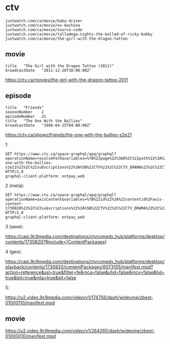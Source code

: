 # ctv

~~~
justwatch.com/ca/movie/baby-driver
justwatch.com/ca/movie/ex-machina
justwatch.com/ca/movie/source-code
justwatch.com/ca/movie/talladega-nights-the-ballad-of-ricky-bobby
justwatch.com/ca/movie/the-girl-with-the-dragon-tattoo
~~~

## movie

~~~
title	"The Girl with the Dragon Tattoo (2011)"
broadcastDate	"2011-12-20T10:00:00Z"
~~~

https://ctv.ca/movies/the-girl-with-the-dragon-tattoo-2011

## episode

~~~
title	"Friends"
seasonNumber	2
episodeNumber	21
title	"The One With the Bullies"
broadcastDate	"1996-04-25T04:00:00Z"
~~~

https://ctv.ca/shows/friends/the-one-with-the-bullies-s2e21

1:

~~~
GET https://www.ctv.ca/space-graphql/apq/graphql?operationName=resolvePath&variables=%7B%22page%22%3A0%2C%22path%22%3A%22%2Fshows%2Ffriends%2Fthe-one-with-the-bullies-s2e21%22%2C%22subscriptions%22%3A%5B%22CTV%22%2C%22CTV_DRAMA%22%2C%22CTV_COMEDY%22%2C%22CTV_LIFE%22%2C%22CTV_SCIFI%22%2C%22CTV_THROWBACK%22%2C%22CTV_MOVIES%22%2C%22CTV_MTV%22%2C%22CTV_MUCH%22%2C%22DISCOVERY%22%2C%22DISCOVERY_SCIENCE%22%2C%22DISCOVERY_VELOCITY%22%2C%22INVESTIGATION_DISCOVERY%22%2C%22ANIMAL_PLANET%22%2C%22E_NOW%22%5D%2C%22maturity%22%3A%22ADULT%22%2C%22language%22%3A%22ENGLISH%22%2C%22authenticationState%22%3A%22UNAUTH%22%2C%22playbackLanguage%22%3A%22ENGLISH%22%7D&extensions=%7B%22persistedQuery%22%3A%7B%22version%22%3A1%2C%22sha256Hash%22%3A%2226d314b59ba2708d261067964353f9a92f1c2689f50d1254fa4d03ddb9b9092a%22%7D%7D HTTP/2.0
graphql-client-platform: entpay_web
~~~

2 (meta):

~~~
GET https://www.ctv.ca/space-graphql/apq/graphql?operationName=axisContent&variables=%7B%22id%22%3A%22contentid%2Faxis-content-1730820%22%2C%22subscriptions%22%3A%5B%22CTV%22%2C%22CTV_DRAMA%22%2C%22CTV_COMEDY%22%2C%22CTV_LIFE%22%2C%22CTV_SCIFI%22%2C%22CTV_THROWBACK%22%2C%22CTV_MOVIES%22%2C%22CTV_MTV%22%2C%22CTV_MUCH%22%2C%22DISCOVERY%22%2C%22DISCOVERY_SCIENCE%22%2C%22DISCOVERY_VELOCITY%22%2C%22INVESTIGATION_DISCOVERY%22%2C%22ANIMAL_PLANET%22%2C%22E_NOW%22%5D%2C%22maturity%22%3A%22ADULT%22%2C%22language%22%3A%22ENGLISH%22%2C%22authenticationState%22%3A%22UNAUTH%22%2C%22playbackLanguage%22%3A%22ENGLISH%22%7D&extensions=%7B%22persistedQuery%22%3A%7B%22version%22%3A1%2C%22sha256Hash%22%3A%22d6e75de9b5836cd6305c98c8d2411e336f59eb12f095a61f71d454f3fae2ecda%22%7D%7D HTTP/2.0
graphql-client-platform: entpay_web
~~~

3 (save):

<https://capi.9c9media.com/destinations/ctvcomedy_hub/platforms/desktop/contents/1730820?$include=[ContentPackages]>

4 (geo):

<https://capi.9c9media.com/destinations/ctvcomedy_hub/platforms/desktop/playback/contents/1730820/contentPackages/6073155/manifest.mpd?action=reference&ssl=true&filter=fe&mca=false&uhd=false&mcv=false&hd=true&tpt=true&mta=true&stt=false>

5:

https://u2.video.9c9media.com/video/v1/174756/dash/widevine/zbest-01000110/manifest.mpd

## movie

https://u2.video.9c9media.com/video/v1/264265/dash/widevine/zbest-01000010/manifest.mpd

